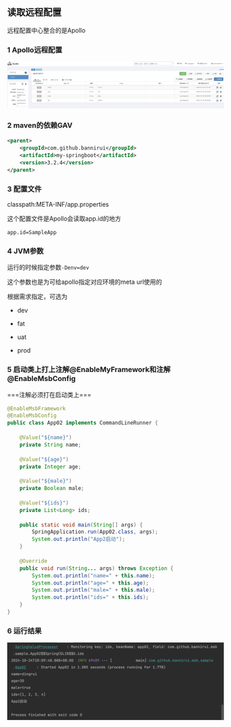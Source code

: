 读取远程配置
---

远程配置中心整合的是Apollo

### 1 Apollo远程配置

![](./../img/1729771498.png)

### 2 maven的依赖GAV

```xml
<parent>
    <groupId>com.github.bannirui</groupId>
    <artifactId>my-springboot</artifactId>
    <version>3.2.4</version>
</parent>
```

### 3 配置文件

classpath:META-INF/app.properties

这个配置文件是Apollo会读取app.id的地方

```properties
app.id=SampleApp
```

### 4 JVM参数

运行的时候指定参数`-Denv=dev`

这个参数也是为可给apollo指定对应环境的meta url使用的

根据需求指定，可选为

- dev

- fat

- uat

- prod

### 5 启动类上打上注解@EnableMyFramework和注解@EnableMsbConfig

===注解必须打在启动类上===

```java
@EnableMsbFramework
@EnableMsbConfig
public class App02 implements CommandLineRunner {

    @Value("${name}")
    private String name;

    @Value("${age}")
    private Integer age;

    @Value("${male}")
    private Boolean male;

    @Value("${ids}")
    private List<Long> ids;

    public static void main(String[] args) {
        SpringApplication.run(App02.class, args);
        System.out.println("App2启动");
    }

    @Override
    public void run(String... args) throws Exception {
        System.out.println("name=" + this.name);
        System.out.println("age=" + this.age);
        System.out.println("male=" + this.male);
        System.out.println("ids=" + this.ids);
    }
}
```

### 6 运行结果

![](./../img/1729772008.png)